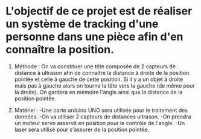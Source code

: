 # L'objectif de ce projet est de réaliser un système de tracking d'une personne dans une pièce afin d'en connaître la position.

1) Méthode : On va constituer une tête composée de 2 capteurs de distance à ultrason afin de connaitre la distance à droite
        de la position pointée et celle à gauche de cette position.
        Si il y a un objet à droite mais pas à gauche alors on tourne la tête vers la gauche (de même pour la droite).
        On gardera en mémoire l'angle ainsi que la distance de la position pointée.    


2) Matériel : -Une carte arduino UNO sera utilisée pour le traitement des données.
              -On va utiliser 2 capteurs de distances ultrason.
              -On prendra un moteur servo asservit en position pour le contrôle de l'angle.
              -Un laser sera utilisé pour s'assurer de la position pointée.
